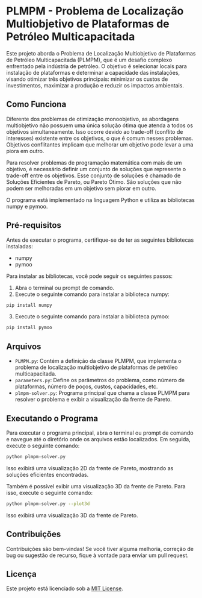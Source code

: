 # PLMPM - Problema de Localização Multiobjetivo de Plataformas de Petróleo Multicapacitada

Este projeto aborda o Problema de Localização Multiobjetivo de Plataformas de Petróleo Multicapacitada (PLMPM), que é um desafio complexo enfrentado pela indústria de petróleo. O objetivo é selecionar locais para instalação de plataformas e determinar a capacidade das instalações, visando otimizar três objetivos principais: minimizar os custos de investimentos, maximizar a produção e reduzir os impactos ambientais.

## Como Funciona

Diferente dos problemas de otimização monoobjetivo, as abordagens multiobjetivo não possuem uma única solução ótima que atenda a todos os objetivos simultaneamente. Isso ocorre devido ao trade-off (conflito de interesses) existente entre os objetivos, o que é comum nesses problemas. Objetivos conflitantes implicam que melhorar um objetivo pode levar a uma piora em outro.

Para resolver problemas de programação matemática com mais de um objetivo, é necessário definir um conjunto de soluções que represente o trade-off entre os objetivos. Esse conjunto de soluções é chamado de Soluções Eficientes de Pareto, ou Pareto Ótimo. São soluções que não podem ser melhoradas em um objetivo sem piorar em outro.

O programa está implementado na linguagem Python e utiliza as bibliotecas numpy e pymoo.

## Pré-requisitos

Antes de executar o programa, certifique-se de ter as seguintes bibliotecas instaladas:

- numpy
- pymoo

Para instalar as bibliotecas, você pode seguir os seguintes passos:

1. Abra o terminal ou prompt de comando.
2. Execute o seguinte comando para instalar a biblioteca numpy:

```bash
pip install numpy
```

3. Execute o seguinte comando para instalar a biblioteca pymoo:

```bash
pip install pymoo

```

## Arquivos

- `PLMPM.py`: Contém a definição da classe PLMPM, que implementa o problema de localização multiobjetivo de plataformas de petróleo multicapacitada.
- `parameters.py`: Define os parâmetros do problema, como número de plataformas, número de poços, custos, capacidades, etc.
- `plmpm-solver.py`: Programa principal que chama a classe PLMPM para resolver o problema e exibir a visualização da frente de Pareto.

## Executando o Programa

Para executar o programa principal, abra o terminal ou prompt de comando e navegue até o diretório onde os arquivos estão localizados. Em seguida, execute o seguinte comando:

```bash
python plmpm-solver.py
```

Isso exibirá uma visualização 2D da frente de Pareto, mostrando as soluções eficientes encontradas.

Também é possível exibir uma visualização 3D da frente de Pareto. Para isso, execute o seguinte comando:


```bash
python plmpm-solver.py --plot3d
```

Isso exibirá uma visualização 3D da frente de Pareto.

## Contribuições

Contribuições são bem-vindas! Se você tiver alguma melhoria, correção de bug ou sugestão de recurso, fique à vontade para enviar um pull request.

## Licença

Este projeto está licenciado sob a [MIT License](https://opensource.org/licenses/MIT).
